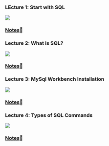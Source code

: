 <!-- Lecture 1 -->
<h3>LEcture 1: Start with SQL</h3>
<a href="https://www.youtube.com/watch?v=yVcRQXLMzCE&list=PLrL_PSQ6q062H5CetdplYW7xQKeq8XaR0"><img src="https://github.com/user-attachments/assets/170b4497-598e-4baf-8372-070a0a7ed697"/></a>
<h3><a href="https://drive.google.com/file/d/1na9QROIK8KgPbNJq1q3HRjhjCkda6zXn/view?usp=sharing">Notes</a>🚀</h3>

<!-- Lecture 2-->
<h3>Lecture 2: What is SQL?</h3>
<a href="https://www.youtube.com/watch?v=QbNK4TMbNi8&list=PLrL_PSQ6q062H5CetdplYW7xQKeq8XaR0&index=2"><img src="https://github.com/user-attachments/assets/66115626-b991-4914-b031-5773ab74f5e6"/></a>
<h3><a href="https://drive.google.com/file/d/1OxIiJ5oKZIvuzkwJhOctwBEETNzQSm9w/view?pli=1">Notes</a>🚀</h3>

<!-- Lecture 3 -->
<h3>Lecture 3: MySql Workbench Installation</h3>
<a href="https://youtu.be/7_hEe6xaCME?feature=shared"><img src="https://github.com/user-attachments/assets/cfe98e06-a3b1-419e-8f92-fe453fb57fd1"/></a>
<h3><a href="https://drive.google.com/file/d/1T-MmDy79gNgAH-5_QqqqKFZKuUkZLEFv/view">Notes</a>🚀</h3>

<h3>Lecture 4: Types of SQL Commands</h3>
<a href="https://www.youtube.com/watch?v=6eiGB5f_4EQ&list=PLrL_PSQ6q062H5CetdplYW7xQKeq8XaR0&index=4"><img src="https://github.com/user-attachments/assets/aacecfb4-d91f-4bb5-9890-1df561d0c4d3"/></a>
<h3><a href="https://drive.google.com/file/d/13LQ3ImUW74XFLsWqT7A6KHFfbx7-V5N8/view?usp=sharing">Notes</a>🚀</h3>

